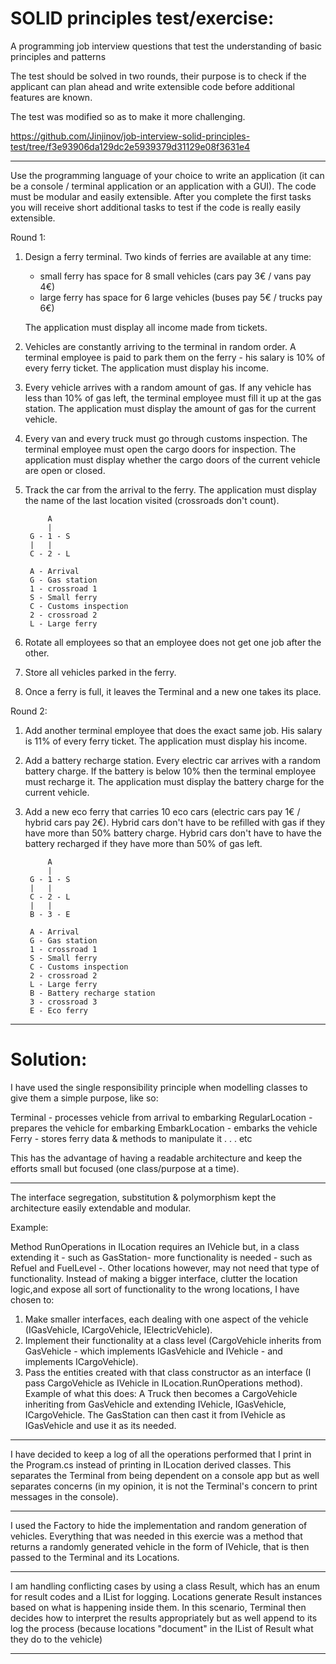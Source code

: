  # SOLID principles test/exercise:
A programming job interview questions that test the understanding of basic principles and patterns

The test should be solved in two rounds, their purpose is to check if the applicant can plan ahead and write extensible code before additional features are known.

The test was modified so as to make it more challenging.

https://github.com/Jinjinov/job-interview-solid-principles-test/tree/f3e93906da129dc2e5939379d31129e08f3631e4

---

Use the programming language of your choice to write an application (it can be a console / terminal application or an application with a GUI).
The code must be modular and easily extensible.
After you complete the first tasks you will receive short additional tasks to test if the code is really easily extensible.

Round 1:

1. Design a ferry terminal. Two kinds of ferries are available at any time:
   - small ferry has space for 8 small vehicles (cars pay 3€ / vans pay 4€)
   - large ferry has space for 6 large vehicles (buses pay 5€ / trucks pay 6€)

   The application must display all income made from tickets.
2. Vehicles are constantly arriving to the terminal in random order.
   A terminal employee is paid to park them on the ferry - his salary is 10% of every ferry ticket.
   The application must display his income.
3. Every vehicle arrives with a random amount of gas.
   If any vehicle has less than 10% of gas left, the terminal employee must fill it up at the gas station.
   The application must display the amount of gas for the current vehicle.
4. Every van and every truck must go through customs inspection.
   The terminal employee must open the cargo doors for inspection.
   The application must display whether the cargo doors of the current vehicle are open or closed.
5. Track the car from the arrival to the ferry.
   The application must display the name of the last location visited (crossroads don't count).
   
   
   
            A
            |
        G - 1 - S
        |   |
        C - 2 - L

        A - Arrival
        G - Gas station
        1 - crossroad 1
        S - Small ferry
        C - Customs inspection
        2 - crossroad 2
        L - Large ferry
        
   
6. Rotate all employees so that an employee does not get one job after the other.
7. Store all vehicles parked in the ferry.
8. Once a ferry is full, it leaves the Terminal and a new one takes its place.


Round 2:

1. Add another terminal employee that does the exact same job.
   His salary is 11% of every ferry ticket.
   The application must display his income.
2. Add a battery recharge station.
   Every electric car arrives with a random battery charge.
   If the battery is below 10% then the terminal employee must recharge it.
   The application must display the battery charge for the current vehicle.
3. Add a new eco ferry that carries 10 eco cars (electric cars pay 1€ / hybrid cars pay 2€).
   Hybrid cars don't have to be refilled with gas if they have more than 50% battery charge.
   Hybrid cars don't have to have the battery recharged if they have more than 50% of gas left.

            A
            |
        G - 1 - S
        |   |
        C - 2 - L
        |   |
        B - 3 - E

        A - Arrival
        G - Gas station
        1 - crossroad 1
        S - Small ferry
        C - Customs inspection
        2 - crossroad 2
        L - Large ferry
        B - Battery recharge station
        3 - crossroad 3
        E - Eco ferry

---

# Solution:

I have used the single responsibility principle when modelling classes to give them a simple purpose, like so:

Terminal - processes vehicle from arrival to embarking
RegularLocation - prepares the vehicle for embarking
EmbarkLocation - embarks the vehicle
Ferry - stores ferry data & methods to manipulate it
.
.
.
etc

This has the advantage of having a readable architecture and keep the efforts small but focused (one class/purpose at a time).

---

The interface segregation, substitution & polymorphism kept the architecture easily extendable and modular. 

Example: 

Method RunOperations in ILocation requires an IVehicle but, in a class extending it - such as GasStation- more functionality is needed - such as Refuel and FuelLevel -. Other locations however, may not need that type of functionality. Instead of making a bigger interface, clutter the location logic,and expose all sort of functionality to the wrong locations, I have chosen to:
1. Make smaller interfaces, each dealing with one aspect of the vehicle (IGasVehicle, ICargoVehicle, IElectricVehicle).
2. Implement their functionality at a class level (CargoVehicle inherits from GasVehicle - which implements IGasVehicle and IVehicle - and implements ICargoVehicle).
3. Pass the entities created with that class constructor as an interface (I pass CargoVehicle as IVehicle in ILocation.RunOperations method).
Example of what this does:
A Truck then becomes a CargoVehicle inheriting from GasVehicle and extending IVehicle, IGasVehicle, ICargoVehicle. The GasStation can then cast it from IVehicle as IGasVehicle and use it as its needed.

---

I have decided to keep a log of all the operations performed that I print in the Program.cs instead of printing in ILocation derived classes. This separates the Terminal from being dependent on a console app but as well separates concerns (in my opinion, it is not the Terminal's concern to print messages in the console).

---

I used the Factory to hide the implementation and random generation of vehicles. Everything that was needed in this exercie was a method that returns a randomly generated vehicle in the form of IVehicle, that is then passed to the Terminal and its Locations.

---

I am handling conflicting cases by using a class Result, which has an enum for result codes and a IList<string> for logging. Locations generate Result instances based on what is happening inside them. In this scenario, Terminal then decides how to interpret the results appropriately but as well append to its log the process (because locations "document" in the IList<string> of Result what they do to the vehicle) 

---




